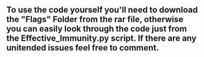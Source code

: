 ## To use the code yourself you'll need to download the "Flags" Folder from the rar file, otherwise you can easily look through the code just from the Effective_Immunity.py script. If there are any unitended issues feel free to comment.
